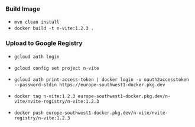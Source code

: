 
### Build Image

- `mvn clean install`
- `docker build -t n-vite:1.2.3 .`

### Upload to Google Registry

- `gcloud auth login`
- `gcloud config set project n-vite`
- `gcloud auth print-access-token | docker login -u oauth2accesstoken --password-stdin https://europe-southwest1-docker.pkg.dev`


- `docker tag n-vite:1.2.3 europe-southwest1-docker.pkg.dev/n-vite/nvite-registry/n-vite:1.2.3`
- `docker push europe-southwest1-docker.pkg.dev/n-vite/nvite-registry/n-vite:1.2.3`


